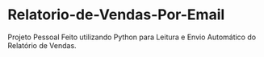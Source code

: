 # Relatorio-de-Vendas-Por-Email

Projeto Pessoal Feito utilizando Python para Leitura e Envio Automático do Relatório de Vendas.



